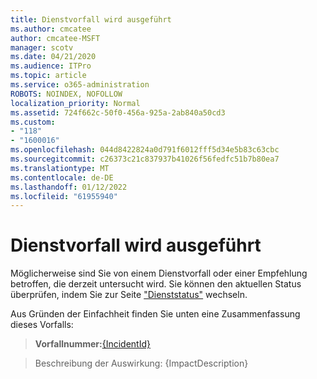 ```yaml
---
title: Dienstvorfall wird ausgeführt
ms.author: cmcatee
author: cmcatee-MSFT
manager: scotv
ms.date: 04/21/2020
ms.audience: ITPro
ms.topic: article
ms.service: o365-administration
ROBOTS: NOINDEX, NOFOLLOW
localization_priority: Normal
ms.assetid: 724f662c-50f0-456a-925a-2ab840a50cd3
ms.custom:
- "118"
- "1600016"
ms.openlocfilehash: 044d8422824a0d791f6012fff5d34e5b83c63cbc
ms.sourcegitcommit: c26373c21c837937b41026f56fedfc51b7b80ea7
ms.translationtype: MT
ms.contentlocale: de-DE
ms.lasthandoff: 01/12/2022
ms.locfileid: "61955940"
---
```

# <a name="service-incident-in-progress"></a>Dienstvorfall wird ausgeführt

Möglicherweise sind Sie von einem Dienstvorfall oder einer Empfehlung betroffen, die derzeit untersucht wird. Sie können den aktuellen Status überprüfen, indem Sie zur Seite ["Dienststatus"](https://admin.microsoft.com/adminportal/home#/servicehealth) wechseln.
  
Aus Gründen der Einfachheit finden Sie unten eine Zusammenfassung dieses Vorfalls:
  
> **Vorfallnummer:**[{IncidentId}](https://admin.microsoft.com/adminportal/home#/servicehealth)

> Beschreibung der Auswirkung: {ImpactDescription}
